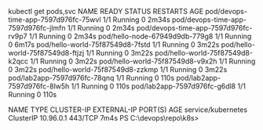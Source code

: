 kubectl get pods,svc
NAME                                   READY   STATUS    RESTARTS   AGE
pod/devops-time-app-7597d976fc-75wvl   1/1     Running   0          2m34s
pod/devops-time-app-7597d976fc-jlmfn   1/1     Running   0          2m34s
pod/devops-time-app-7597d976fc-rv9p7   1/1     Running   0          2m34s
pod/hello-node-67949d9db-779g8         1/1     Running   0          6m17s
pod/hello-world-75f87549d8-7fstd       1/1     Running   0          3m22s
pod/hello-world-75f87549d8-ftjzj       1/1     Running   0          3m22s
pod/hello-world-75f87549d8-k2qcc       1/1     Running   0          3m22s
pod/hello-world-75f87549d8-v9x2h       1/1     Running   0          3m22s
pod/hello-world-75f87549d8-zzkmp       1/1     Running   0          3m22s
pod/lab2app-7597d976fc-78qnq           1/1     Running   0          110s
pod/lab2app-7597d976fc-8lw5h           1/1     Running   0          110s
pod/lab2app-7597d976fc-g6dl8           1/1     Running   0          110s

NAME                 TYPE        CLUSTER-IP   EXTERNAL-IP   PORT(S)   AGE
service/kubernetes   ClusterIP   10.96.0.1    <none>        443/TCP   7m4s
PS C:\devops\repo\k8s>